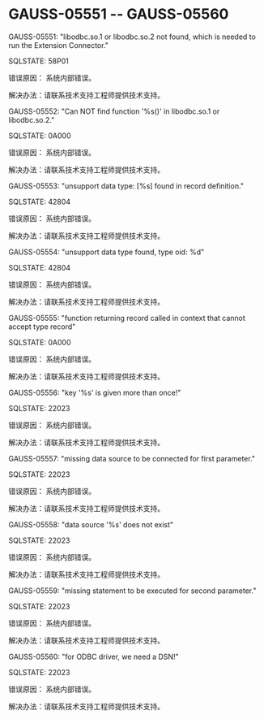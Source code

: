 # GAUSS-05551 -- GAUSS-05560

GAUSS-05551: "libodbc.so.1 or libodbc.so.2 not found, which is needed to run the Extension Connector."

SQLSTATE: 58P01

错误原因： 系统内部错误。

解决办法：请联系技术支持工程师提供技术支持。

GAUSS-05552: "Can NOT find function '%s\(\)' in libodbc.so.1 or libodbc.so.2."

SQLSTATE: 0A000

错误原因： 系统内部错误。

解决办法：请联系技术支持工程师提供技术支持。

GAUSS-05553: "unsupport data type: \[%s\] found in record definition."

SQLSTATE: 42804

错误原因： 系统内部错误。

解决办法：请联系技术支持工程师提供技术支持。

GAUSS-05554: "unsupport data type found, type oid: %d"

SQLSTATE: 42804

错误原因： 系统内部错误。

解决办法：请联系技术支持工程师提供技术支持。

GAUSS-05555: "function returning record called in context that cannot accept type record"

SQLSTATE: 0A000

错误原因： 系统内部错误。

解决办法：请联系技术支持工程师提供技术支持。

GAUSS-05556: "key '%s' is given more than once!"

SQLSTATE: 22023

错误原因： 系统内部错误。

解决办法：请联系技术支持工程师提供技术支持。

GAUSS-05557: "missing data source to be connected for first parameter."

SQLSTATE: 22023

错误原因： 系统内部错误。

解决办法：请联系技术支持工程师提供技术支持。

GAUSS-05558: "data source '%s' does not exist"

SQLSTATE: 22023

错误原因： 系统内部错误。

解决办法：请联系技术支持工程师提供技术支持。

GAUSS-05559: "missing statement to be executed for second parameter."

SQLSTATE: 22023

错误原因： 系统内部错误。

解决办法：请联系技术支持工程师提供技术支持。

GAUSS-05560: "for ODBC driver, we need a DSN!"

SQLSTATE: 22023

错误原因： 系统内部错误。

解决办法：请联系技术支持工程师提供技术支持。

